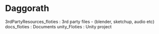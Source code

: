 
# Daggorath

3rdPartyResources_floties	: 	3rd party files - (blender, sketchup, audio etc)
docs_floties				: 	Documents
unity_Floties				:	Unity project
